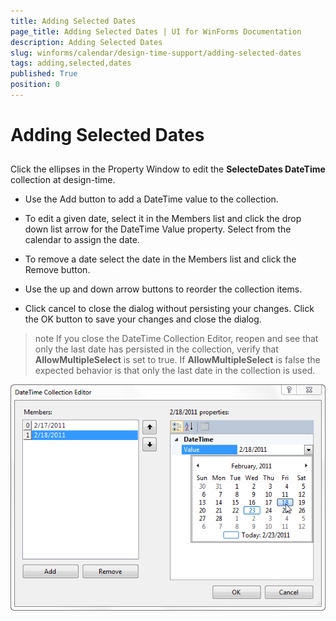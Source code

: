 ```yaml
---
title: Adding Selected Dates
page_title: Adding Selected Dates | UI for WinForms Documentation
description: Adding Selected Dates
slug: winforms/calendar/design-time-support/adding-selected-dates
tags: adding,selected,dates
published: True
position: 0
---
```


# Adding Selected Dates



## 

Click the ellipses in the Property Window to edit the __SelecteDates DateTime__ collection at design-time. 

* Use the Add button to add a DateTime value to the collection.
            

* To edit a given date, select it in the Members list and click the drop down list arrow for the DateTime Value property. Select from the calendar to assign the date.
            

* To remove a date select the date in the Members list and click the Remove button.
            

* Use the up and down arrow buttons to reorder the collection items.
            

* Click cancel to close the dialog without persisting your changes. Click the OK button to save your changes and close the dialog. 

>note If you close the DateTime Collection Editor, reopen and see that only the last date has persisted in the collection, verify that __AllowMultipleSelect__ is set to true. If __AllowMultipleSelect__ is false the expected behavior is that only the last date in the collection is used.
>

![calendar-design-time-support-adding-selected-dates 001](images/calendar-design-time-support-adding-selected-dates001.png)
